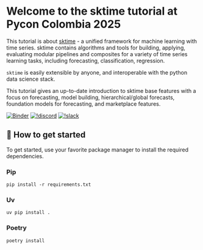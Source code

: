 
Welcome to the sktime tutorial at Pycon Colombia 2025
====================================================

This tutorial is about [sktime] - a unified framework for machine learning with time series. sktime contains algorithms and tools for building, applying, evaluating modular pipelines and composites for a variety of time series learning tasks, including forecasting, classification, regression.

`sktime` is easily extensible by anyone, and interoperable with the python data science stack.

This tutorial gives an up-to-date introduction to sktime base features with a focus on forecasting, model building, hierarchical/global forecasts, foundation models for forecasting, and marketplace features.

[sktime]: https://www.sktime.net

[![Binder](https://mybinder.org/badge_logo.svg)]() [![!discord](https://img.shields.io/static/v1?logo=discord&label=discord&message=chat&color=lightgreen)](https://discord.com/invite/54ACzaFsn7) [![!slack](https://img.shields.io/static/v1?logo=linkedin&label=LinkedIn&message=news&color=lightblue)](https://www.linkedin.com/company/scikit-time/)

## :rocket: How to get started

To get started, use your favorite package manager to install the required dependencies.

### Pip

```
pip install -r requirements.txt
```

### Uv

```
uv pip install .
```

### Poetry

```
poetry install
```